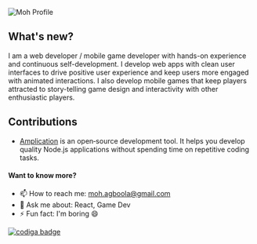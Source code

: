 ![Moh Profile](https://github.com/moodele/moodele/blob/master/moh_intro.gif)
## What's new?

I am a web developer / mobile game developer with hands-on experience and continuous self-development. I develop web apps with clean user interfaces to drive positive user experience and keep users more engaged with animated interactions. I also develop mobile games that keep players attracted to story-telling game design and interactivity with other enthusiastic players.

## Contributions
- [Amplication](https://github.com/amplication/amplication) is an open‑source development tool. It helps you develop quality Node.js applications without spending time on repetitive coding tasks.

#### Want to know more?
- 📫 How to reach me: moh.agboola@gmail.com
- 💬 Ask me about: React, Game Dev
- ⚡ Fun fact: I'm boring 😄

<a href="https://app.codiga.io/public/user/github/molaycule">
   <img src="https://api.codiga.io/public/badge/user/github/molaycule?style=light" alt="codiga badge" />
</a>

